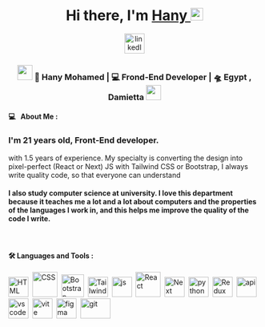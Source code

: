 <div align="center">
   <h1>Hi there, I'm <a href="https://hemant.codes">Hany </a> <img src="https://media.giphy.com/media/hvRJCLFzcasrR4ia7z/giphy.gif" width="25px"> </h1>   
   <a href="https://www.linkedin.com/in/hany-saad-eldean-1b616625a/">
  <img src="https://cdn1.iconfinder.com/data/icons/logotypes/32/circle-linkedin-512.png" title="linkedIn" alt="linkedIn" width="40" height="40"/> 
   </a>
</div>
<div align="center">
<h3><img src="https://media.giphy.com/media/WUlplcMpOCEmTGBtBW/giphy.gif" width="30"> 🙎 Hany Mohamed | 💻 Frond-End Developer | 🛸 Egypt , Damietta <img src="https://media.giphy.com/media/WUlplcMpOCEmTGBtBW/giphy.gif" width="30"></h3>
</div>


#### 💻 &nbsp; About Me :
<p align="center">
  <h3> I'm  21 years old, Front-End developer.</h3>
</p>
 <p> with 1.5 years of experience. My specialty is converting the design into pixel-perfect (React or Next) JS with Tailwind CSS or Bootstrap, I always write quality code, so that everyone can understand</p>
 <h4>
I also study computer science at university. I love this department because it teaches me a lot and a lot about computers and the properties of the languages ​​I work in, and this helps me improve the quality of the code I write.
 </h4>&nbsp; 




#### :hammer_and_wrench: Languages and Tools :
<div>

    
  <img src="https://cdn.iconscout.com/icon/premium/png-256-thumb/html-2752158-2284975.png?f=webp" title="HTML5" alt="HTML" width="40" height="40"/>&nbsp;
  <img src="https://cdn-icons-png.freepik.com/512/5968/5968242.png"  title="CSS3" alt="CSS" width="50" height="50"/>&nbsp;
  <img src="https://cdn-icons-png.flaticon.com/512/5968/5968672.png"  title="bootstrap" alt="Bootstrap" width="45" height="45"/>&nbsp;
  <img src="https://static-00.iconduck.com/assets.00/tailwind-css-icon-512x307-1v56l8ed.png" title="tailwind" alt="Tailwind" width="40" height="40"/>&nbsp;
  <img src="https://upload.wikimedia.org/wikipedia/commons/6/6a/JavaScript-logo.png" title="js" alt="js" width="40" height="40"/>&nbsp;
  <img src="https://cdn.iconscout.com/icon/premium/png-256-thumb/react-2752089-2284906.png?f=webp" title="React" alt="React" width="50" height="50"/>&nbsp;
  <img src="https://static-00.iconduck.com/assets.00/next-js-icon-512x512-zuauazrk.png" title="Next"  alt="Next" width="40" height="40"/>&nbsp;
  <img src="https://logowik.com/content/uploads/images/python4089.logowik.com.webp" title="python" alt="python " width="40" height="40"/>&nbsp;
  <img src="https://uxwing.com/wp-content/themes/uxwing/download/brands-and-social-media/redux-icon.png" title="Redux" alt="Redux " width="40" height="40"/>&nbsp;
  <img src="https://www.svgrepo.com/show/88703/api.svg" title="api" alt="api " width="40" height="40"/>&nbsp;
  <img src="https://user-images.githubusercontent.com/29654835/27530003-e78876b8-5a13-11e7-8863-83fbdb900f72.png" title="vscode" alt="vscode " width="40" height="40"/>&nbsp;
  <img src="https://www.svgrepo.com/show/374167/vite.svg" title="vite" alt=" vite" width="40" height="40"/>&nbsp;
  <img src="https://static-00.iconduck.com/assets.00/apps-figma-icon-2048x2048-ctjj5ab7.png" title="figma" alt="figma" width="40" height="40"/>&nbsp;
  <img src="https://www.svgrepo.com/show/303548/git-icon-logo.svg" title="git" alt="git " width="60" height="40"/>&nbsp;

</div>
